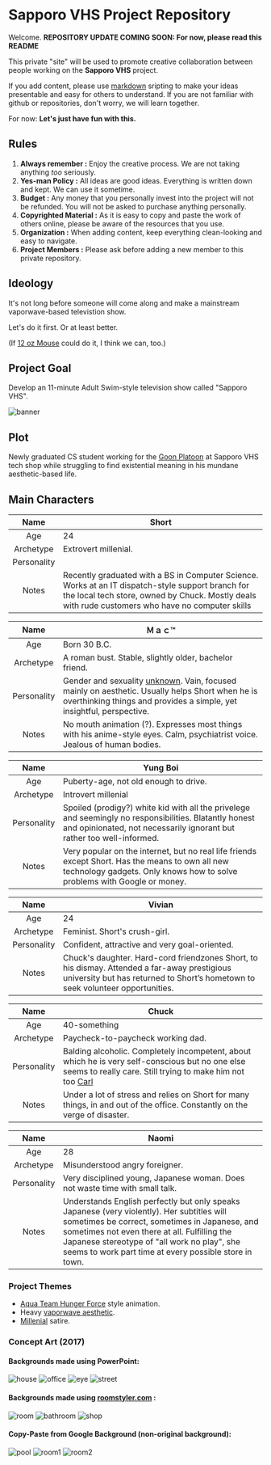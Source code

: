 # Sapporo VHS Project Repository

Welcome. **REPOSITORY UPDATE COMING SOON: For now, please read this README**

This private \"site\" will be used to promote creative collaboration between people working on the **Sapporo VHS** project.

If you add content, please use [markdown](https://github.com/adam-p/markdown-here/wiki/Markdown-Cheatsheet) sripting to make your ideas presentable and easy for others to understand. If you are not familiar with github or repositories, don't worry, we will learn together.

For now: **Let's just have fun with this.**

## Rules

1. **Always remember :** Enjoy the creative process. We are not taking anything *too* seriously.
2. **Yes-man Policy :** All ideas are good ideas. Everything is written down and kept. We can use it sometime.
3. **Budget :** Any money that you personally invest into the project will not be refunded. You will not be asked to purchase anything personally.
4. **Copyrighted Material :** As it is easy to copy and paste the work of others online, please be aware of the resources that you use.
5. **Organization :** When adding content, keep everything clean-looking and easy to navigate.
6. **Project Members :** Please ask before adding a new member to this private repository.

## Ideology

It's not long before someone will come along and make a mainstream vaporwave-based televistion show. 

Let's do it first. Or at least better.

(If [12 oz Mouse](https://www.youtube.com/watch?v=FI1NvBQfH9A) could do it, I think we can, too.)

## Project Goal

Develop an 11-minute Adult Swim-style television show called "Sapporo VHS".

<img src="https://github.com/sapporovhs/sapporovhs.github.io/blob/master/assets/css/img/sapporovhs_banner.png" alt="banner"/>

## Plot

Newly graduated CS student working for the [Goon Platoon](https://en.wikipedia.org/wiki/Geek_Squad) at Sapporo VHS tech shop while struggling to find existential meaning in his mundane aesthetic-based life.

## Main Characters

|Name|Short|
|:---:|---|
|Age|24|
|Archetype|Extrovert millenial.|
|Personality||
|Notes|Recently graduated with a BS in Computer Science. Works at an IT dispatch-style support branch for the local tech store, owned by Chuck. Mostly deals with rude customers who have no computer skills|

|Name|Ｍａｃ™|
|:---:|---|
|Age|Born 30 B.C.|
|Archetype|A roman bust. Stable, slightly older, bachelor friend.|
|Personality|Gender and sexuality [unknown](https://en.wikipedia.org/wiki/Roger_(American_Dad!)). Vain, focused mainly on aesthetic. Usually helps Short when he is overthinking things and provides a simple, yet insightful, perspective.|
|Notes|No mouth animation (?). Expresses most things with his anime-style eyes. Calm, psychiatrist voice. Jealous of human bodies.|

|Name|Yung Boi|
|:---:|---|
|Age|Puberty-age, not old enough to drive.|
|Archetype|Introvert millenial|
|Personality|Spoiled (prodigy?) white kid with all the privelege and seemingly no responsibilities. Blatantly honest and opinionated, not necessarily ignorant but rather too well-informed.|
|Notes|Very popular on the internet, but no real life friends except Short. Has the means to own all new technology gadgets. Only knows how to solve problems with Google or money.|

|Name|Vivian|
|:---:|---|
|Age|24|
|Archetype|Feminist. Short's crush-girl.|
|Personality|Confident, attractive and very goal-oriented.|
|Notes|Chuck's daughter. Hard-cord friendzones Short, to his dismay. Attended a far-away prestigious university but has returned to Short’s hometown to seek volunteer opportunities.|

|Name|Chuck|
|:---:|---|
|Age|40-something|
|Archetype|Paycheck-to-paycheck working dad.|
|Personality|Balding alcoholic. Completely incompetent, about which he is very self-conscious but no one else seems to really care. Still trying to make him not too [Carl](https://en.wikipedia.org/wiki/Carl_Brutananadilewski)|
|Notes|Under a lot of stress and relies on Short for many things, in and out of the office. Constantly on the verge of disaster.|

|Name|Naomi|
|:---:|---|
|Age|28|
|Archetype|Misunderstood angry foreigner.|
|Personality|Very disciplined young, Japanese woman. Does not waste time with small talk.|
|Notes|Understands English perfectly but only speaks Japanese (very violently). Her subtitles will sometimes be correct, sometimes in Japanese, and sometimes not even there at all. Fulfilling the Japanese stereotype of "all work no play", she seems to work part time at every possible store in town.|

### Project Themes

* [Aqua Team Hunger Force](https://www.youtube.com/watch?v=q90_y73Uea0&list=CLyb9ZW5B-Qhw&index=5) style animation.
* Heavy [vaporwave aesthetic](https://www.youtube.com/watch?v=M7YBnznuBAg).
* [Millenial](https://www.anytimemailbox.com/resources/top-21-things-millenials-do-differently) satire.

### Concept Art (2017)

#### Backgrounds made using PowerPoint:

<img src="/assets/css/img/house.png" alt="house"/>
<img src="/assets/css/img/office.png" alt="office"/>
<img src="/assets/css/img/OminousEye.png" alt="eye"/>
<img src="/assets/css/img/street.png" alt="street"/>

#### Backgrounds made using [roomstyler.com](https://roomstyler.com/3dplanner) :

<img src="/assets/css/img/RS_room1_render1.jpg.png" alt="room"/>
<img src="/assets/css/img/RS_ShortHouse_Bathroom.jpg" alt="bathroom"/>
<img src="/assets/css/img/RS_Shop.jpg.png" alt="shop"/>

#### Copy-Paste from Google Background (non-original background):

<img src="/assets/css/img/Pool.png" alt="pool"/>
<img src="/assets/css/img/room1.png" alt="room1"/>
<img src="/assets/css/img/room2.png" alt="room2"/>
